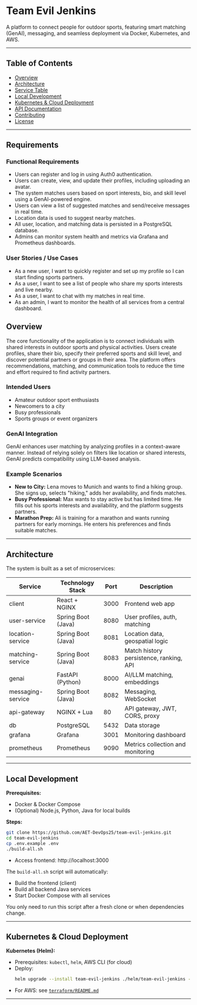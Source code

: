 # Team Evil Jenkins

A platform to connect people for outdoor sports, featuring smart matching (GenAI), messaging, and seamless deployment via Docker, Kubernetes, and AWS.

---

## Table of Contents
- [Overview](#overview)
- [Architecture](#architecture)
- [Service Table](#service-table)
- [Local Development](#local-development)
- [Kubernetes & Cloud Deployment](#kubernetes--cloud-deployment)
- [API Documentation](#api-documentation)
- [Contributing](#contributing)
- [License](#license)

---

## Requirements

### Functional Requirements
- Users can register and log in using Auth0 authentication.
- Users can create, view, and update their profiles, including uploading an avatar.
- The system matches users based on sport interests, bio, and skill level using a GenAI-powered engine.
- Users can view a list of suggested matches and send/receive messages in real time.
- Location data is used to suggest nearby matches.
- All user, location, and matching data is persisted in a PostgreSQL database.
- Admins can monitor system health and metrics via Grafana and Prometheus dashboards.



### User Stories / Use Cases
- As a new user, I want to quickly register and set up my profile so I can start finding sports partners.
- As a user, I want to see a list of people who share my sports interests and live nearby.
- As a user, I want to chat with my matches in real time.
- As an admin, I want to monitor the health of all services from a central dashboard.



## Overview

The core functionality of the application is to connect individuals with shared interests in outdoor sports and physical activities. Users create profiles, share their bio, specify their preferred sports and skill level, and discover potential partners or groups in their area. The platform offers recommendations, matching, and communication tools to reduce the time and effort required to find activity partners.

### Intended Users
- Amateur outdoor sport enthusiasts
- Newcomers to a city
- Busy professionals
- Sports groups or event organizers

### GenAI Integration
GenAI enhances user matching by analyzing profiles in a context-aware manner. Instead of relying solely on filters like location or shared interests, GenAI predicts compatibility using LLM-based analysis.

### Example Scenarios
- **New to City:** Lena moves to Munich and wants to find a hiking group. She signs up, selects "hiking," adds her availability, and finds matches.
- **Busy Professional:** Max wants to stay active but has limited time. He fills out his sports interests and availability, and the platform suggests partners.
- **Marathon Prep:** Ali is training for a marathon and wants running partners for early mornings. He enters his preferences and finds suitable matches.

---

## Architecture

The system is built as a set of microservices:

| Service            | Technology Stack        | Port | Description                              |
|--------------------|------------------------|------|------------------------------------------|
| client             | React + NGINX          | 3000 | Frontend web app                         |
| user-service       | Spring Boot (Java)     | 8080 | User profiles, auth, matching            |
| location-service   | Spring Boot (Java)     | 8081 | Location data, geospatial logic          |
| matching-service   | Spring Boot (Java)     | 8083 | Match history persistence, ranking, API  |
| genai              | FastAPI (Python)       | 8000 | AI/LLM matching, embeddings              |
| messaging-service  | Spring Boot (Java)     | 8082 | Messaging, WebSocket                     |
| api-gateway        | NGINX + Lua            | 80   | API gateway, JWT, CORS, proxy            |
| db                 | PostgreSQL             | 5432 | Data storage                             |
| grafana            | Grafana                | 3001 | Monitoring dashboard                     |
| prometheus         | Prometheus             | 9090 | Metrics collection and monitoring         |

---

## Local Development

**Prerequisites:**
- Docker & Docker Compose
- (Optional) Node.js, Python, Java for local builds

**Steps:**
```bash
git clone https://github.com/AET-DevOps25/team-evil-jenkins.git
cd team-evil-jenkins
cp .env.example .env
./build-all.sh
```
- Access frontend: http://localhost:3000

The `build-all.sh` script will automatically:
- Build the frontend (client)
- Build all backend Java services
- Start Docker Compose with all services

You only need to run this script after a fresh clone or when dependencies change.

---

## Kubernetes & Cloud Deployment

**Kubernetes (Helm):**
- Prerequisites: `kubectl`, `helm`, AWS CLI (for cloud)
- Deploy:
  ```bash
  helm upgrade --install team-evil-jenkins ./helm/team-evil-jenkins -n team-evil-jenkins
  ```
- For AWS: see [`terraform/README.md`](terraform/README.md) 

---



